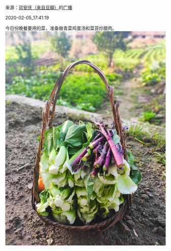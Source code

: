 来源：[邓安庆（来自豆瓣）](https://www.douban.com/people/renjiananhuo/)的[广播](https://www.douban.com/people/renjiananhuo/status/2792282914/)


2020-02-05_17:41:19


今日份晚餐要用的菜，准备做青菜鸡蛋汤和菜苔炒腊肉。
![](./pic/2020-02-05_17:41:19-邓安庆的广播1.jpg)  

